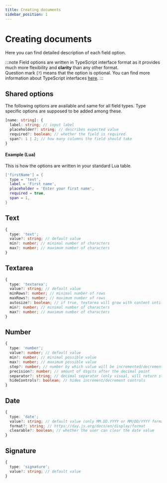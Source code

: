 ```yaml
---
title: Creating documents
sidebar_position: 1
---
```


# Creating documents

Here you can find detailed description of each field option.

:::note
Field options are written in TypeScript interface format as it provides much more flexibility and **clarity** than any other format.  
Question mark (`?`) means that the option is optional. You can find more information about TypeScript interfaces [here](https://www.typescriptlang.org/docs/handbook/2/objects.html).
:::

## Shared options
The following options are available and same for all field types.
Type specific options are supposed to be added among these.
```ts
[name: string]: {
  label: string; // input label
  placeholder?: string; // describes expected value
  required?: boolean; // whether the field is required
  span?: 1 | 2; // how many columns the field should take
}
```

#### Example (Lua)
This is how the options are written in your standard Lua table.
```lua
['firstName'] = {
  type = 'text',
  label = 'First name',
  placeholder = 'Enter your first name',
  required = true,
  span = 1,
}
```



## Text
```ts
{
  type: 'text';
  value?: string; // default value
  min?: number; // minimal number of characters
  max?: number; // maximum number of characters
}
```



## Textarea
```ts
{
  type: 'textarea';
  value?: string; // default value
  minRows?: number; // minimal number of rows
  maxRows?: number; // maximum number of rows
  autosize?: boolean; // if true, textarea will grow with content until maxRows are reached
  min?: number; // minimal number of characters
  max?: number; // maximum number of characters
}
```



## Number
```ts
{
  type: 'number';
  value?: number; // default value
  min?: number; // minimal possible value
  max?: number; // maximum possible value
  step?: number; // number by which value will be incremented/decremented
  precision?: number; // amount of digits after the decimal point
  separator?: string; // decimal separator (only visual, will return standard float)
  hideControls?: boolean; // hides increment/decrement controls
}
```



## Date
```ts
{
  type: 'date';
  value?: string; // default value (only MM.DD.YYYY or MM/DD/YYYY format)
  format?: string; // https://day.js.org/docs/en/display/format
  clearable?: boolean; // whether the user can clear the date value
}
```



## Signature
```ts
{
  type: 'signature';
  value?: string; // default value
}
```
